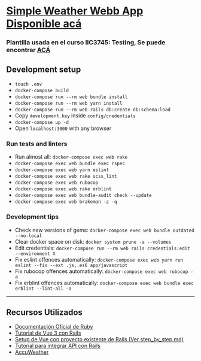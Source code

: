 # [Simple Weather Webb App Disponible acá](https://simple-weather-webapp-by-henry.herokuapp.com/)

### Plantilla usada en el curso IIC3745: Testing, Se puede encontrar [ACÁ](https://github.com/IIC3745-2020-2/example)

## Development setup

* `touch .env`
* `docker-compose build`
* `docker-compose run --rm web bundle install`
* `docker-compose run --rm web yarn install`
* `docker-compose run --rm web rails db:create db:schema:load`
* Copy `development.key` inside `config/credentials`
* `docker-compose up -d`
* Open `localhost:3000` with any browser

### Run tests and linters

* Run almost all: `docker-compose exec web rake`
* `docker-compose exec web bundle exec rspec`
* `docker-compose exec web yarn eslint`
* `docker-compose exec web rake scss_lint`
* `docker-compose exec web rubocop`
* `docker-compose exec web rake erblint`
* `docker-compose exec web bundle-audit check --update`
* `docker-compose exec web brakeman -z -q`

### Development tips

* Check new versions of gems: `docker-compose exec web bundle outdated --no-local`
* Clear docker space on disk: `docker system prune -a --volumes`
* Edit credentials: `docker-compose run --rm web rails credentials:edit --environment X`
* Fix eslint offences automatically: `docker-compose exec web yarn run eslint --fix --ext .js,.es6 app/javascript`
* Fix rubocop offences automatically: `docker-compose exec web rubocop -a`
* Fix erblint offences automatically: `docker-compose exec web bundle exec erblint --lint-all -a`

***
## Recursos Utilizados

* [Documentación Oficial de Ruby](https://guides.rubyonrails.org/)
* [Tutorial de Vue 3 con Rails](https://dev.to/vannsl/vue3-on-rails-l9d#install-npm-packages)
* [Setup de Vue con proyecto existente de Rails (Ver step_by_step.md)](https://gist.github.com/stungeye/65558d2d7d03356754a3ede55f6fcf31)
* [Tutorial para integrar API con Rails](https://medium.com/@ryanwaldorf/how-to-add-an-api-to-an-existing-rails-app-1d2419ba91bd)
* [AccuWeather](https://developer.accuweather.com/)
